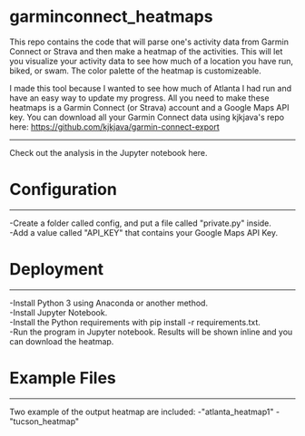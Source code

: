 # garminconnect_heatmaps
This repo contains the code that will parse one's activity data from Garmin Connect or Strava and then make a heatmap of the activities.  This will let you visualize your activity data to see how much of a location you have run, biked, or swam.  The color palette of the heatmap is customizeable.

I made this tool because I wanted to see how much of Atlanta I had run and have an easy way to update my progress.  All you need to make these heatmaps is a Garmin Connect (or Strava) account and a Google Maps API key.  You can download all your Garmin Connect data using kjkjava's repo here: https://github.com/kjkjava/garmin-connect-export

----------
Check out the analysis in the Jupyter notebook here. 

# Configuration
-----------------
-Create a folder called config, and put a file called "private.py" inside.    
  -Add a value called "API_KEY" that contains your Google Maps API Key.       
 
# Deployment
--------------
-Install Python 3 using Anaconda or another method.    
-Install Jupyter Notebook.    
-Install the Python requirements with pip install -r requirements.txt.    
-Run the program in Jupyter notebook.  Results will be shown inline and you can download the heatmap.    

# Example Files
-------------------------------
Two example of the output heatmap are included: 
  -"atlanta_heatmap1"
  -"tucson_heatmap"
